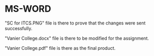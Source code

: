 # MS-WORD

"SC for ITCS.PNG" file is there to prove that the changes were sent successfully.

"Vanier College.docx" file is there to be modified for the assignment.

"Vanier College.pdf" file is there as the final product.